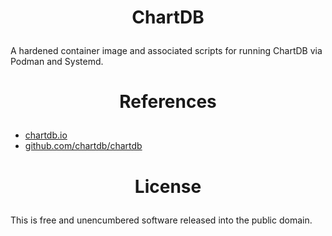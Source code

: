 ﻿<!-- This is free and unencumbered software released into the public domain -->

# <p align=center>ChartDB

A hardened container image and associated scripts for running ChartDB via
Podman and Systemd.

# <p align=center>References

- [chartdb.io](https://chartdb.io)
- [github.com/chartdb/chartdb](https://github.com/chartdb/chartdb)

# <p align=center>License

This is free and unencumbered software released into the public domain.

